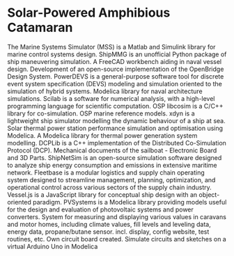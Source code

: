 # Solar-Powered Amphibious Catamaran

The Marine Systems Simulator (MSS) is a Matlab and Simulink library for marine control systems design. ShipMMG is an unofficial Python package of ship maneuvering simulation. A FreeCAD workbench aiding in naval vessel design. Development of an open-source implementation of the OpenBridge Design System. PowerDEVS is a general-purpose software tool for discrete event system specification (DEVS) modeling and simulation oriented to the simulation of hybrid systems. Modelica library for naval architecture simulations. Scilab is a software for numerical analysis, with a high-level programming language for scientific computation. OSP libcosim is a C/C++ library for co-simulation. OSP marine reference models. xdyn is a lightweight ship simulator modelling the dynamic behaviour of a ship at sea. Solar thermal power station performance simulation and optimisation using Modelica. A Modelica library for thermal power generation system modelling. DCPLib is a C++ implementation of the Distributed Co-Simulation Protocol (DCP). Mechanical documents of the sailboat - Electronic Board and 3D Parts. ShipNetSim is an open-source simulation software designed to analyze ship energy consumption and emissions in extensive maritime network. Fleetbase is a modular logistics and supply chain operating system designed to streamline management, planning, optimization, and operational control across various sectors of the supply chain industry. Vessel.js is a JavaScript library for conceptual ship design with an object-oriented paradigm. PVSystems is a Modelica library providing models useful for the design and evaluation of photovoltaic systems and power converters. System for measuring and displaying various values in caravans and motor homes, including climate values, fill levels and leveling data, energy data, propane/butane sensor. incl. display, config website, test routines, etc. Own circuit board created. Simulate circuits and sketches on a virtual Arduino Uno in Modelica
